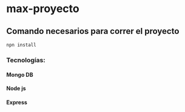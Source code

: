 # max-proyecto

## Comando necesarios para correr el proyecto
``` npn install  ```

### Tecnologías: 
#### Mongo DB
#### Node js
#### Express
